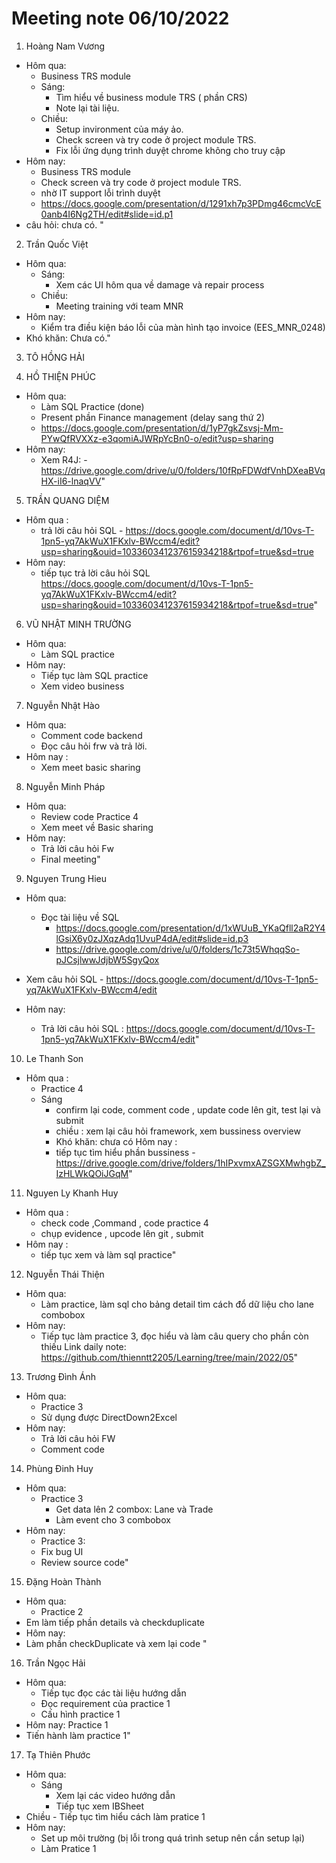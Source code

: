 # Meeting note 06/10/2022

1. Hoàng Nam Vương

- Hôm qua:
  - Business TRS module
  - Sáng:
    - Tìm hiểu về business module TRS ( phần CRS)
    - Note lại tài liệu.
  - Chiều:
    - Setup invironment của máy ảo.
    - Check screen và try code ở project module TRS.
    - Fix lỗi ứng dụng trình duyệt chrome không cho truy cập
- Hôm nay:
  - Business TRS module
  - Check screen và try code ở project module TRS.
  - nhờ IT support lỗi trình duyệt
  - <https://docs.google.com/presentation/d/1291xh7p3PDmg46cmcVcE0anb4I6Ng2TH/edit#slide=id.p1>
- câu hỏi: chưa có.                        "

2. Trần Quốc Việt

- Hôm qua:
  - Sáng:
    - Xem các UI hôm qua về damage và repair process
  - Chiều:
    - Meeting training với team MNR
- Hôm nay:
  - Kiểm tra điều kiện báo lỗi của màn hình tạo invoice (EES_MNR_0248)
- Khó khăn: Chưa có."

3. TÔ HỒNG HẢI

4. HỒ THIỆN PHÚC

- Hôm qua:
  - Làm SQL Practice (done)
  - Present phần Finance management (delay sang thứ 2)
  - <https://docs.google.com/presentation/d/1yP7gkZsvsj-Mm-PYwQfRVXXz-e3qomiAJWRpYcBn0-o/edit?usp=sharing>
- Hôm nay:
  - Xem R4J: - <https://drive.google.com/drive/u/0/folders/10fRpFDWdfVnhDXeaBVqHX-iI6-lnaqVV>"

5. TRẦN QUANG DIỆM

- Hôm qua :
  - trả lời câu hỏi SQL - <https://docs.google.com/document/d/10vs-T-1pn5-yq7AkWuX1FKxlv-BWccm4/edit?usp=sharing&ouid=103360341237615934218&rtpof=true&sd=true>
- Hôm nay:
  - tiếp tục trả lời câu hỏi SQL
<https://docs.google.com/document/d/10vs-T-1pn5-yq7AkWuX1FKxlv-BWccm4/edit?usp=sharing&ouid=103360341237615934218&rtpof=true&sd=true>"

6. VŨ NHẬT MINH TRƯỜNG

- Hôm qua:
  - Làm SQL practice
- Hôm nay:
  - Tiếp tục làm SQL practice
  - Xem video business

7. Nguyễn Nhật Hào

- Hôm qua:
  - Comment code backend
  - Đọc câu hỏi frw và trả lời.
- Hôm nay :
  - Xem meet basic sharing

8. Nguyễn Minh Pháp

- Hôm qua:
  - Review code Practice 4
  - Xem meet về Basic sharing
- Hôm nay:
  - Trả lời câu hỏi Fw
  - Final meeting"

9. Nguyen Trung Hieu

- Hôm qua:
  - Đọc tài liệu về SQL
    - <https://docs.google.com/presentation/d/1xWUuB_YKaQfll2aR2Y4lGsiX6y0zJXqzAdq1UvuP4dA/edit#slide=id.p3>
    - <https://drive.google.com/drive/u/0/folders/1c73t5WhqqSo-pJCsjlwwJdjbW5SgyQox>
- Xem câu hỏi SQL - <https://docs.google.com/document/d/10vs-T-1pn5-yq7AkWuX1FKxlv-BWccm4/edit>

- Hôm nay:
  - Trả lời câu hỏi SQL : <https://docs.google.com/document/d/10vs-T-1pn5-yq7AkWuX1FKxlv-BWccm4/edit>"

10. Le Thanh Son

- Hôm qua :
  - Practice 4
  - Sáng
    - confirm lại code, comment code , update code lên git, test lại và submit
    - chiều : xem lại câu hỏi framework, xem bussiness overview
    - Khó khăn: chưa có
  Hôm nay :
    - tiếp tục tìm hiểu phần bussiness - <https://drive.google.com/drive/folders/1hIPxvmxAZSGXMwhgbZ_IzHLWkQOiJGqM>"

11. Nguyen Ly Khanh Huy

- Hôm qua :
  - check code ,Command , code practice 4
  - chụp evidence , upcode lên git , submit
- Hôm nay :
  - tiếp tục xem và làm sql practice"

12. Nguyễn Thái Thiện

- Hôm qua:
  - Làm practice, làm sql cho bảng detail tìm cách đổ dữ liệu cho lane combobox
- Hôm nay:
  - Tiếp tục làm practice 3, đọc hiểu và làm câu query cho phần còn thiếu
 Link daily note: <https://github.com/thienntt2205/Learning/tree/main/2022/05>"

13. Trương Đình Ánh

- Hôm qua:
  - Practice 3
  - Sử dụng được DirectDown2Excel
- Hôm nay:
  - Trả lời câu hỏi FW
  - Comment code

14. Phùng Đinh Huy

- Hôm qua:
  - Practice 3
    - Get data lên 2 combox: Lane và Trade
    - Làm event cho 3 combobox
- Hôm nay:
  - Practice 3:
  - Fix bug UI
  - Review source code"

15. Đặng Hoàn Thành

- Hôm qua:
  - Practice 2
- Em làm tiếp phần details và checkduplicate
- Hôm nay:
- Làm phần checkDuplicate và xem lại code "

16. Trần Ngọc Hải

- Hôm qua:
  - Tiếp tục đọc các tài liệu hướng dẫn
  - Đọc requirement của practice 1
  - Cấu hình practice 1
- Hôm nay: Practice 1
- Tiến hành làm practice 1"

17. Tạ Thiên Phước

- Hôm qua:
  - Sáng
    - Xem lại các video hướng dẫn
    - Tiếp tục xem IBSheet
- Chiều
      - Tiếp tục tìm hiểu cách làm pratice 1
- Hôm nay:
  - Set up môi trường (bị lỗi trong quá trình setup nên cần setup lại)
  - Làm Pratice 1
